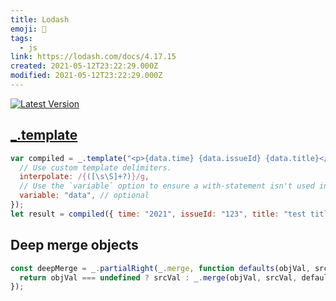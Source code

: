 ```yaml
---
title: Lodash
emoji: 📝
tags:
  - js
link: https://lodash.com/docs/4.17.15
created: 2021-05-12T23:22:29.000Z
modified: 2021-05-12T23:22:29.000Z
---
```


[![Latest Version](https://badge.fury.io/js/lodash.svg)](https://badge.fury.io/js/lodash)

## [\_.template](https://docs-lodash.com/v4/template/)

```js
var compiled = _.template("<p>{data.time} {data.issueId} {data.title}</p>", {
  // Use custom template delimiters.
  interpolate: /{([\s\S]+?)}/g,
  // Use the `variable` option to ensure a with-statement isn't used in the compiled template.
  variable: "data", // optional
});
let result = compiled({ time: "2021", issueId: "123", title: "test title" });
```

## Deep merge objects

```js
const deepMerge = _.partialRight(_.merge, function defaults(objVal, srcVal) {
  return objVal === undefined ? srcVal : _.merge(objVal, srcVal, defaults);
});
```
